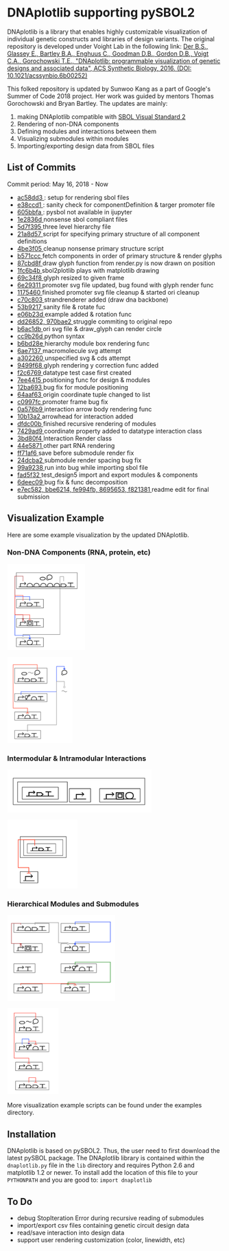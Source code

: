 # DNAplotlib supporting pySBOL2 

DNAplotlib is a library that enables highly customizable visualization of individual genetic constructs and libraries of design variants. The original repository is developed under Voight Lab in the following link: 
<a href="https://github.com/VoigtLab/dnaplotlib">Der B.S., Glassey E., Bartley B.A., Enghuus C., Goodman D.B., Gordon D.B., Voigt C.A., Gorochowski T.E., "DNAplotlib: programmable visualization of genetic designs and associated data", ACS Synthetic Biology, 2016. (DOI: 10.1021/acssynbio.6b00252)</a>

This folked repository is updated by Sunwoo Kang as a part of Google's Summer of Code 2018 project. Her work was guided by mentors Thomas Gorochowski and Bryan Bartley. The updates are mainly: 

1. making DNAplotlib compatible with <a href=http://sbolstandard.org/visual/glyphs/>SBOL Visual Standard 2</a>
2. Rendering of non-DNA components
3. Defining modules and interactions between them
4. Visualizing submodules within modules 
5. Importing/exporting design data from SBOL files

## List of Commits
Commit period: May 16, 2018 - Now
* <a href=https://github.com/swkang73/dnaplotlib/commits/master> ac58dd3 </a>: setup for rendering sbol files
* <a href=https://github.com/swkang73/dnaplotlib/commits/master> e38ccd1 </a>: sanity check for componentDefinition & targer promoter file
* <a href=https://github.com/swkang73/dnaplotlib/commits/master> 605bbfa </a>: pysbol not available in ijupyter
* <a href=https://github.com/swkang73/dnaplotlib/commits/master> 1e2836d </a> nonsense sbol compliant files 
* <a href=https://github.com/swkang73/dnaplotlib/commits/master> 5d7f395 </a> three level hierarchy file
* <a href=https://github.com/swkang73/dnaplotlib/commits/master> 21a8d57 </a> script for specifying primary structure of all component definitions
* <a href=https://github.com/swkang73/dnaplotlib/commits/master> 4be3f05 </a> cleanup nonsense primary structure script
* <a href=https://github.com/swkang73/dnaplotlib/commits/master> b571ccc </a> fetch components in order of primary structure & render glyphs 
* <a href=https://github.com/swkang73/dnaplotlib/commits/master> 87cbd8f </a> draw glyph function from render.py is now drawn on position
* <a href=https://github.com/swkang73/dnaplotlib/commits/master> 1fc6b4b </a> sbol2plotlib plays with matplotlib drawing 
* <a href=https://github.com/swkang73/dnaplotlib/commits/master> 69c34f8 </a> glyph resized to given frame
* <a href=https://github.com/swkang73/dnaplotlib/commits/master> 6e29311 </a> promoter svg file updated, bug found with glyph render func
* <a href=https://github.com/swkang73/dnaplotlib/commits/master> 1175460 </a> finished promoter svg file cleanup & started ori cleanup 
* <a href=https://github.com/swkang73/dnaplotlib/commits/master> c70c803 </a> strandrenderer added (draw dna backbone)
* <a href=https://github.com/swkang73/dnaplotlib/commits/master> 53b9217 </a> sanity file & rotate fuc 
* <a href=https://github.com/swkang73/dnaplotlib/commits/master> e06b23d </a> example added & rotation func 
* <a href=https://github.com/swkang73/dnaplotlib/commits/master> dd26852, 970bae2 </a> struggle commiting to original repo
* <a href=https://github.com/swkang73/dnaplotlib/commits/master> b6ac1db </a> ori svg file & draw_glyph can render circle
* <a href=https://github.com/swkang73/dnaplotlib/commits/master> cc9b26d </a> python syntax 
* <a href=https://github.com/swkang73/dnaplotlib/commits/master> b6bd28e </a> hierarchy module box rendering func
* <a href=https://github.com/swkang73/dnaplotlib/commits/master> 6ae7137 </a> macromolecule svg attempt
* <a href=https://github.com/swkang73/dnaplotlib/commits/master> a302260 </a> unspecified svg & cds attempt 
* <a href=https://github.com/swkang73/dnaplotlib/commits/master> 9499f68 </a> glyph rendering y correction func added 
* <a href=https://github.com/swkang73/dnaplotlib/commits/master> f2c6769 </a> datatype test case first created 
* <a href=https://github.com/swkang73/dnaplotlib/commits/master> 7ee4415 </a> positioning func for design & modules
* <a href=https://github.com/swkang73/dnaplotlib/commits/master> 12ba693 </a> bug fix for module positioning 
* <a href=https://github.com/swkang73/dnaplotlib/commits/master> 64aaf63 </a> origin coordinate tuple changed to list
* <a href=https://github.com/swkang73/dnaplotlib/commits/master> c0997fc </a> promoter frame bug fix
* <a href=https://github.com/swkang73/dnaplotlib/commits/master> 0a576b9 </a> interaction arrow body rendering func 
* <a href=https://github.com/swkang73/dnaplotlib/commits/master> 10b13a2 </a> arrowhead for interaction added 
* <a href=https://github.com/swkang73/dnaplotlib/commits/master> dfdc00b </a> finished recursive rendering of modules 
* <a href=https://github.com/swkang73/dnaplotlib/commits/master> 7429ad9 </a> coordinate property added to datatype interaction class
* <a href=https://github.com/swkang73/dnaplotlib/commits/master> 3bd80f4 </a> Interaction Render class 
* <a href=https://github.com/swkang73/dnaplotlib/commits/master> 44e5871 </a> other part RNA rendering 
* <a href=https://github.com/swkang73/dnaplotlib/commits/master> ff71af6 </a> save before submodule render fix
* <a href=https://github.com/swkang73/dnaplotlib/commits/master> 24dcba2 </a> submodule render spacing bug fix
* <a href=https://github.com/swkang73/dnaplotlib/commits/master> 99a9238 </a> run into bug while importing sbol file 
* <a href=https://github.com/swkang73/dnaplotlib/commits/master> fad5f32 </a> test_design5 import and export modules & components 
* <a href=https://github.com/swkang73/dnaplotlib/commits/master> 6deec09 </a> bug fix & func decomposition
* <a href=https://github.com/swkang73/dnaplotlib/commits/master> e7ec582, bbe6214, fe994fb, 8695653, f821381 </a> readme edit for final submission


## Visualization Example
Here are some example visualization by the updated DNAplotlib. 

### Non-DNA Components (RNA, protein, etc)
<a href="dnaplotlib/examples"><img src="dnaplotlib/examples/non-dna1.png" height="200px"/></a>

<a href="dnaplotlib/examples"><img src="dnaplotlib/examples/non-dna2.png" height="200px"/></a>

### Intermodular & Intramodular Interactions 
<a href="dnaplotlib/examples"><img src="dnaplotlib/examples/hierarchy.png" height="100px"/></a>

<a href="dnaplotlib/examples"><img src="dnaplotlib/examples/hierarchy2.png" height="160px"/></a>

### Hierarchical Modules and Submodules 
<a href="dnaplotlib/examples"><img src="dnaplotlib/examples/interaction.png" height="200px"/></a>

<a href="dnaplotlib/examples"><img src="dnaplotlib/examples/interaction2.png" height="200px"/></a>


More visualization example scripts can be found under the examples directory. 

## Installation
DNAplotlib is based on pySBOL2. Thus, the user need to first download the latest pySBOL package. The DNAplotlib library is contained within the `dnaplotlib.py` file in the `lib` directory and requires Python 2.6 and matplotlib 1.2 or newer. To install add the location of this file to your `PYTHONPATH` and you are good to: `import dnaplotlib`


## To Do 
- debug StopIteration Error during recursive reading of submodules 
- import/export csv files containing genetic circuit design data 
- read/save interaction into design data
- support user rendering customization (color, linewidth, etc)
